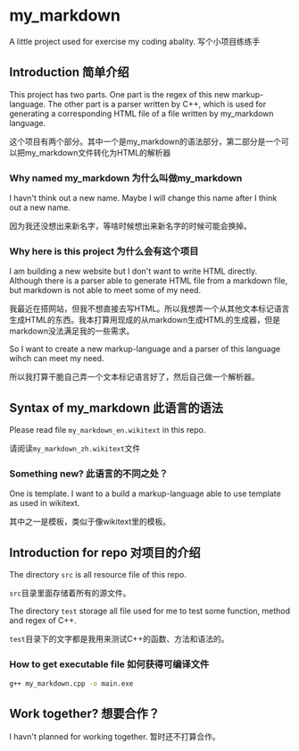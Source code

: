 # my_markdown

A little project used for exercise my coding abality.
写个小项目练练手

## Introduction 简单介绍

This project has two parts. One part is the regex of this new markup-language. The other part is a parser written by C++, which is used for generating a  corresponding HTML file of a file written by my_markdown language.

这个项目有两个部分。其中一个是my_markdown的语法部分，第二部分是一个可以把my_markdown文件转化为HTML的解析器

### Why named my_markdown 为什么叫做my_markdown

I havn't think out a new name. Maybe I will change this name after I think out a new name.

因为我还没想出来新名字，等啥时候想出来新名字的时候可能会换掉。

### Why here is this project 为什么会有这个项目

I am building a new website but I don't want to write HTML directly. Although there is a parser able to generate HTML file from a markdown file, but markdown is not able to meet some of my need.

我最近在搭网站，但我不想直接去写HTML。所以我想弄一个从其他文本标记语言生成HTML的东西。我本打算用现成的从markdown生成HTML的生成器，但是markdown没法满足我的一些需求。

So I want to create a new markup-language and a parser of this language wihch can meet my need.

所以我打算干脆自己弄一个文本标记语言好了，然后自己做一个解析器。

## Syntax of my_markdown 此语言的语法

Please read file `my_markdown_en.wikitext` in this repo.

请阅读`my_markdown_zh.wikitext`文件

### Something new? 此语言的不同之处？

One is template. I want to a build a markup-language able to use  template as used in wikitext.

其中之一是模板，类似于像wikitext里的模板。

## Introduction for repo 对项目的介绍

The directory `src` is all resource file of this repo.

`src`目录里面存储着所有的源文件。

The directory `test` storage all file used for me to test some function, method and regex of C++.

`test`目录下的文字都是我用来测试C++的函数、方法和语法的。

### How to get executable file 如何获得可编译文件

```bash
g++ my_markdown.cpp -o main.exe 
```

## Work together? 想要合作？

I havn't planned for working together.
暂时还不打算合作。
